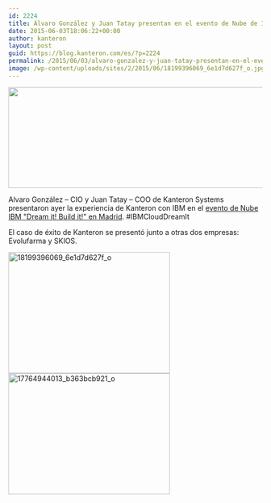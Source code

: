 ```yaml
---
id: 2224
title: Álvaro González y Juan Tatay presentan en el evento de Nube de IBM en Madrid
date: 2015-06-03T18:06:22+00:00
author: kanteron
layout: post
guid: https://blog.kanteron.com/es/?p=2224
permalink: /2015/06/03/alvaro-gonzalez-y-juan-tatay-presentan-en-el-evento-de-nube-de-ibm-en-madrid/
image: /wp-content/uploads/sites/2/2015/06/18199396069_6e1d7d627f_o.jpg
---
```

<img class="aligncenter" src="https://www-950.ibm.com/events/wwe/grp/grp016.nsf/LookupElementsImage/IBM%20Cloud:%20Dream%20it!%20Build%20it!/$FILE/Cabecero%20556x200hashtag.jpg" alt="" width="556" height="200" />

Alvaro González – CIO y Juan Tatay – COO de Kanteron Systems presentaron ayer la experiencia de Kanteron con IBM en el <a href="https://www-950.ibm.com/events/wwe/grp/grp016.nsf/v17_agenda?openform&seminar=845EKKES&locale=es_ES" target="_blank">evento de Nube IBM "Dream it! Build it!" en Madrid</a>. #IBMCloudDreamIt

El caso de éxito de Kanteron se presentó junto a otras dos empresas: Evolufarma y SKIOS.

[<img class="aligncenter" src="https://c4.staticflickr.com/8/7737/18405334795_9529879685_n.jpg" alt="18199396069_6e1d7d627f_o" width="320" height="240" />](https://www.flickr.com/photos/kanteron/18405334795 "18199396069_6e1d7d627f_o by kanteronsystems, on Flickr") [<img class="aligncenter" src="https://c1.staticflickr.com/9/8852/18219163359_534f51ae15_n.jpg" alt="17764944013_b363bcb921_o" width="320" height="240" />](https://www.flickr.com/photos/kanteron/18219163359 "17764944013_b363bcb921_o by kanteronsystems, on Flickr")